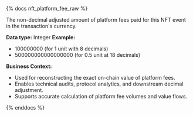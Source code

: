 {% docs nft_platform_fee_raw %}

The non-decimal adjusted amount of platform fees paid for this NFT event in the transaction's currency.

**Data type:** Integer
**Example:**
- 100000000 (for 1 unit with 8 decimals)
- 500000000000000000 (for 0.5 unit at 18 decimals)

**Business Context:**
- Used for reconstructing the exact on-chain value of platform fees.
- Enables technical audits, protocol analytics, and downstream decimal adjustment.
- Supports accurate calculation of platform fee volumes and value flows.

{% enddocs %}